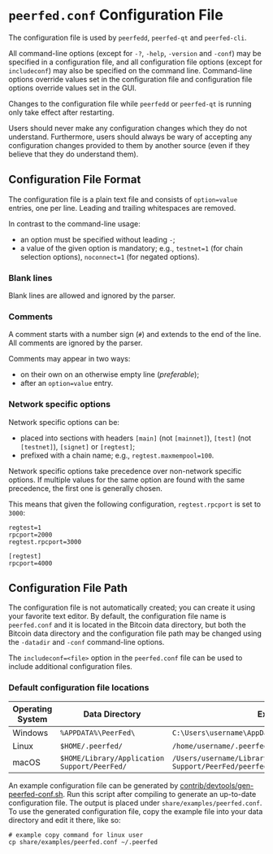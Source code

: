 # `peerfed.conf` Configuration File

The configuration file is used by `peerfedd`, `peerfed-qt` and `peerfed-cli`.

All command-line options (except for `-?`, `-help`, `-version` and `-conf`) may be specified in a configuration file, and all configuration file options (except for `includeconf`) may also be specified on the command line. Command-line options override values set in the configuration file and configuration file options override values set in the GUI.

Changes to the configuration file while `peerfedd` or `peerfed-qt` is running only take effect after restarting.

Users should never make any configuration changes which they do not understand. Furthermore, users should always be wary of accepting any configuration changes provided to them by another source (even if they believe that they do understand them).

## Configuration File Format

The configuration file is a plain text file and consists of `option=value` entries, one per line. Leading and trailing whitespaces are removed.

In contrast to the command-line usage:
- an option must be specified without leading `-`;
- a value of the given option is mandatory; e.g., `testnet=1` (for chain selection options), `noconnect=1` (for negated options).

### Blank lines

Blank lines are allowed and ignored by the parser.

### Comments

A comment starts with a number sign (`#`) and extends to the end of the line. All comments are ignored by the parser.

Comments may appear in two ways:
- on their own on an otherwise empty line (_preferable_);
- after an `option=value` entry.

### Network specific options

Network specific options can be:
- placed into sections with headers `[main]` (not `[mainnet]`), `[test]` (not `[testnet]`), `[signet]` or `[regtest]`;
- prefixed with a chain name; e.g., `regtest.maxmempool=100`.

Network specific options take precedence over non-network specific options.
If multiple values for the same option are found with the same precedence, the
first one is generally chosen.

This means that given the following configuration, `regtest.rpcport` is set to `3000`:

```
regtest=1
rpcport=2000
regtest.rpcport=3000

[regtest]
rpcport=4000
```

## Configuration File Path

The configuration file is not automatically created; you can create it using your favorite text editor. By default, the configuration file name is `peerfed.conf` and it is located in the Bitcoin data directory, but both the Bitcoin data directory and the configuration file path may be changed using the `-datadir` and `-conf` command-line options.

The `includeconf=<file>` option in the `peerfed.conf` file can be used to include additional configuration files.

### Default configuration file locations

Operating System | Data Directory | Example Path
-- | -- | --
Windows | `%APPDATA%\PeerFed\` | `C:\Users\username\AppData\Roaming\PeerFed\peerfed.conf`
Linux | `$HOME/.peerfed/` | `/home/username/.peerfed/peerfed.conf`
macOS | `$HOME/Library/Application Support/PeerFed/` | `/Users/username/Library/Application Support/PeerFed/peerfed.conf`

An example configuration file can be generated by [contrib/devtools/gen-peerfed-conf.sh](../contrib/devtools/gen-peerfed-conf.sh).
Run this script after compiling to generate an up-to-date configuration file.
The output is placed under `share/examples/peerfed.conf`.
To use the generated configuration file, copy the example file into your data directory and edit it there, like so:

```
# example copy command for linux user
cp share/examples/peerfed.conf ~/.peerfed
```
